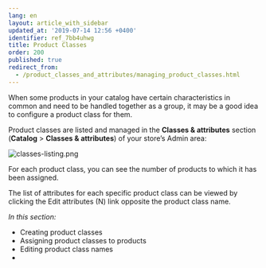 ```yaml
---
lang: en
layout: article_with_sidebar
updated_at: '2019-07-14 12:56 +0400'
identifier: ref_7bb4uhwg
title: Product Classes
order: 200
published: true
redirect_from:
  - /product_classes_and_attributes/managing_product_classes.html
---
```

When some products in your catalog have certain characteristics in common and need to be handled together as a group, it may be a good idea to configure a product class for them. 

Product classes are listed and managed in the **Classes & attributes** section (**Catalog** > **Classes & attributes**) of your store’s Admin area:

![classes-listing.png]({{site.baseurl}}/attachments/ref_7bb4uhwg/classes-listing.png)

For each product class, you can see the number of products to which it has been assigned.

The list of attributes for each specific product class can be viewed by clicking the Edit attributes (N) link opposite the product class name.

_In this section:_

*  Creating product classes
*  Assigning product classes to products
*  Editing product class names
*  